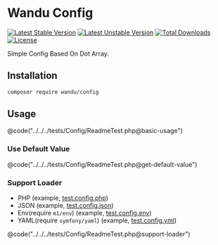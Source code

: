 Wandu Config
===

[![Latest Stable Version](https://poser.pugx.org/wandu/config/v/stable.svg)](https://packagist.org/packages/wandu/config)
[![Latest Unstable Version](https://poser.pugx.org/wandu/config/v/unstable.svg)](https://packagist.org/packages/wandu/config)
[![Total Downloads](https://poser.pugx.org/wandu/config/downloads.svg)](https://packagist.org/packages/wandu/config)
[![License](https://poser.pugx.org/wandu/config/license.svg)](https://packagist.org/packages/wandu/config)

Simple Config Based On Dot Array.

## Installation

```bash
composer require wandu/config
```

## Usage

@code("../../../tests/Config/ReadmeTest.php@basic-usage")

### Use Default Value

@code("../../../tests/Config/ReadmeTest.php@get-default-value")

### Support Loader

- PHP (example, [test.config.php](../../../tests/Config/test.config.php))
- JSON (example, [test.config.json](../../../tests/Config/test.config.json))
- Env(require `m1/env`) (example, [test.config.env](../../../tests/Config/test.config.env))
- YAML(require `symfony/yaml`) (example, [test.config.yml](../../../tests/Config/test.config.yml))

@code("../../../tests/Config/ReadmeTest.php@support-loader")
